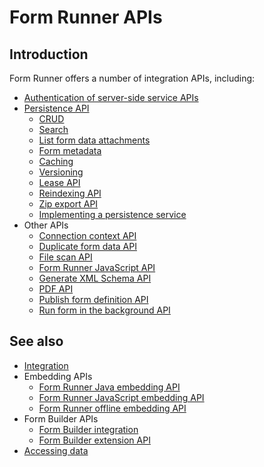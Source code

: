 # Form Runner APIs

## Introduction

Form Runner offers a number of integration APIs, including:

- [Authentication of server-side service APIs](authentication.md)
- [Persistence API](/form-runner/api/persistence/README.md)
    - [CRUD](/form-runner/api/persistence/crud.md)
    - [Search](/form-runner/api/persistence/search.md)
    - [List form data attachments](/form-runner/api/persistence/list-form-data-attachments.md)
    - [Form metadata](/form-runner/api/persistence/forms-metadata.md)
    - [Caching](/form-runner/api/persistence/caching.md)
    - [Versioning](/form-runner/api/persistence/versioning.md)
    - [Lease API](/form-runner/api/persistence/lease.md)
    - [Reindexing API](/form-runner/api/persistence/reindexing.md)
    - [Zip export API](/form-runner/api/persistence/export-zip.md)
    - [Implementing a persistence service](/form-runner/api/persistence/implementing-a-persistence-service.md)
- Other APIs
    - [Connection context API](/form-runner/api/other/connection-context-api.md)
    - [Duplicate form data API](/form-runner/api/other/duplicate-form-data.md)
    - [File scan API](/form-runner/api/other/file-scan-api.md)
    - [Form Runner JavaScript API](/form-runner/api/other/form-runner-javascript-api.md)
    - [Generate XML Schema API](/form-runner/api/other/xml-schema-generation.md)
    - [PDF API](/form-runner/api/other/pdf-api.md)
    - [Publish form definition API](/form-runner/api/other/publish.md)
    - [Run form in the background API](/form-runner/api/other/run-form-background.md)

## See also

- [Integration](/form-runner/overview/integration.md)
- Embedding APIs
    - [Form Runner Java embedding API](/form-runner/link-embed/java-api.md)
    - [Form Runner JavaScript embedding API](/form-runner/link-embed/javascript-api.md)
    - [Form Runner offline embedding API](/form-runner/link-embed/offline-embedding-api.md)
- Form Builder APIs
    - [Form Builder integration](/form-builder/integration.md)
    - [Form Builder extension API](/form-builder/extension-api.md)
- [Accessing data](/form-runner/overview/accessing-data.md)
